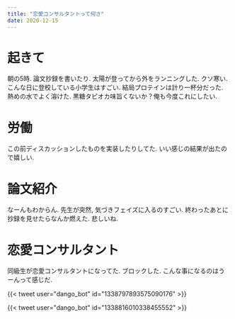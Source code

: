 ```yaml
---
title: "恋愛コンサルタントって何さ"
date: 2020-12-15
---
```


# 起きて
朝の5時. 論文抄録を書いたり. 太陽が登ってから外をランニングした. クソ寒い. こんな日に登校している小学生はすごい. 結局プロテインは計り一杯分だった. 熱めの水でよく溶けた.
黒糖タピオカ味旨くないか？俺も今度これにしたい.

# 労働
この前ディスカッションしたものを実装したりしてた. いい感じの結果が出たので嬉しい.

# 論文紹介
なーんもわからん. 先生が突然, 気づきフェイズに入るのすごい. 終わったあとに抄録を見せたらなんか燃えた. 悲しいね.

# 恋愛コンサルタント
同級生が恋愛コンサルタントになってた. ブロックした. こんな事になるのはうーんって感じだ.

{{< tweet user="dango_bot" id="1338797893575090176" >}}

{{< tweet user="dango_bot" id="1338816010338455552" >}}